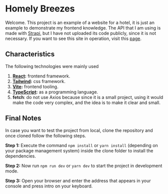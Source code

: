# Homely Breezes
Welcome. This project is an example of a website for a hotel, it is just an example to demonstrate my frontend knowledge. The API that I am using is made with [Strapi](https://strapi.io/), but I have not uploaded its code publicly, since it is not necessary. If you want to see this site in operation, visit this [page](#).

## Characteristics
The following technologies were mainly used
1. **[React]():** frontend framework.
2. **[Tailwind](https://tailwindcss.com/):** css framework. 
3. **[Vite](https://vitejs.dev/):** frontend tooling.
4. **[TypeScript](https://www.typescriptlang.org/):** as a programming language.
5. **fetch**: do not use Axios because since it is a small project, using it would make the code very complex, and the idea is to make it clear and small.

## Final Notes

In case you want to test the project from local, clone the repository and once cloned follow the following steps.

**Step 1:** Execute the command `npm install` or `yarn install` (depending on your package management system) inside the clone folder to install the dependencies.

**Step 2:** Now run `npm run dev` or `yarn dev` to start the project in development mode.

**Step 3:** Open your browser and enter the address that appears in your console and press intro on your keyboard.
